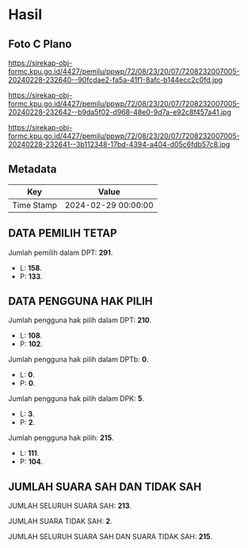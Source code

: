 # Hasil

## Foto C Plano

https://sirekap-obj-formc.kpu.go.id/4427/pemilu/ppwp/72/08/23/20/07/7208232007005-20240228-232640--90fcdae2-fa5a-41f1-8afc-b144ecc2c0fd.jpg

https://sirekap-obj-formc.kpu.go.id/4427/pemilu/ppwp/72/08/23/20/07/7208232007005-20240228-232642--b9da5f02-d968-48e0-9d7a-e92c8f457a41.jpg

https://sirekap-obj-formc.kpu.go.id/4427/pemilu/ppwp/72/08/23/20/07/7208232007005-20240228-232641--3b112348-17bd-4394-a404-d05c6fdb57c8.jpg


## Metadata

| Key        | Value               |
| ---------- | ------------------- |
| Time Stamp | 2024-02-29 00:00:00 |


## DATA PEMILIH TETAP

Jumlah pemilih dalam DPT: **291**.
 * L: **158**.
 * P: **133**.

## DATA PENGGUNA HAK PILIH

Jumlah pengguna hak pilih dalam DPT: **210**.
 * L: **108**.
 * P: **102**.

Jumlah pengguna hak pilih dalam DPTb: **0**.
 * L: **0**.
 * P: **0**.

Jumlah pengguna hak pilih dalam DPK: **5**.
 * L: **3**.
 * P: **2**.

Jumlah pengguna hak pilih: **215**.
 * L: **111**.
 * P: **104**.

## JUMLAH SUARA SAH DAN TIDAK SAH

JUMLAH SELURUH SUARA SAH: **213**.

JUMLAH SUARA TIDAK SAH: **2**.

JUMLAH SELURUH SUARA SAH DAN SUARA TIDAK SAH: **215**.


